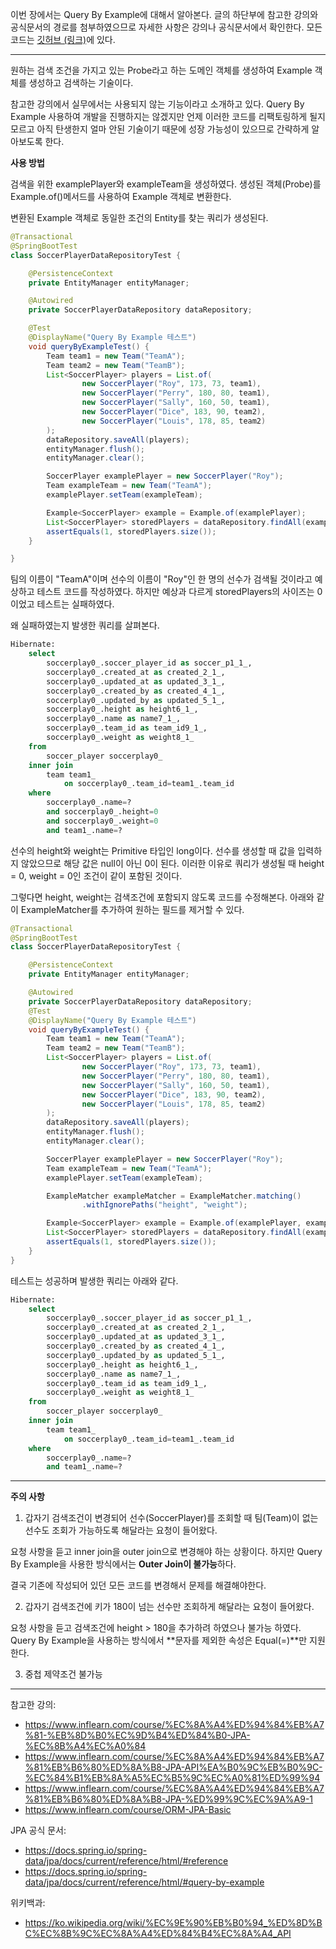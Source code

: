 이번 장에서는 Query By Example에 대해서 알아본다.
글의 하단부에 참고한 강의와 공식문서의 경로를 첨부하였으므로 자세한 사항은 강의나 공식문서에서 확인한다.
모든 코드는 [깃허브 (링크)](https://github.com/roy-zz/data-jpa)에 있다.

---

원하는 검색 조건을 가지고 있는 Probe라고 하는 도메인 객체를 생성하여 Example 객체를 생성하고 검색하는 기술이다. 

참고한 강의에서 실무에서는 사용되지 않는 기능이라고 소개하고 있다.
Query By Example 사용하여 개발을 진행하지는 않겠지만 언제 이러한 코드를 리팩토링하게 될지 모르고
아직 탄생한지 얼마 안된 기술이기 때문에 성장 가능성이 있으므로 간략하게 알아보도록 한다.

**사용 방법**

검색을 위한 examplePlayer와 exampleTeam을 생성하였다.
생성된 객체(Probe)를 Example.of()메서드를 사용하여 Example 객체로 변환한다.

변환된 Example 객체로 동일한 조건의 Entity를 찾는 쿼리가 생성된다.

```java
@Transactional
@SpringBootTest
class SoccerPlayerDataRepositoryTest {

    @PersistenceContext
    private EntityManager entityManager;

    @Autowired
    private SoccerPlayerDataRepository dataRepository;

    @Test
    @DisplayName("Query By Example 테스트")
    void queryByExampleTest() {
        Team team1 = new Team("TeamA");
        Team team2 = new Team("TeamB");
        List<SoccerPlayer> players = List.of(
                new SoccerPlayer("Roy", 173, 73, team1),
                new SoccerPlayer("Perry", 180, 80, team1),
                new SoccerPlayer("Sally", 160, 50, team1),
                new SoccerPlayer("Dice", 183, 90, team2),
                new SoccerPlayer("Louis", 178, 85, team2)
        );
        dataRepository.saveAll(players);
        entityManager.flush();
        entityManager.clear();

        SoccerPlayer examplePlayer = new SoccerPlayer("Roy");
        Team exampleTeam = new Team("TeamA");
        examplePlayer.setTeam(exampleTeam);

        Example<SoccerPlayer> example = Example.of(examplePlayer);
        List<SoccerPlayer> storedPlayers = dataRepository.findAll(example);
        assertEquals(1, storedPlayers.size());
    }

}
```

팀의 이름이 "TeamA"이며 선수의 이름이 "Roy"인 한 명의 선수가 검색될 것이라고 예상하고 테스트 코드를 작성하였다.
하지만 예상과 다르게 storedPlayers의 사이즈는 0이었고 테스트는 실패하였다.

왜 실패하였는지 발생한 쿼리를 살펴본다.

```sql
Hibernate: 
    select
        soccerplay0_.soccer_player_id as soccer_p1_1_,
        soccerplay0_.created_at as created_2_1_,
        soccerplay0_.updated_at as updated_3_1_,
        soccerplay0_.created_by as created_4_1_,
        soccerplay0_.updated_by as updated_5_1_,
        soccerplay0_.height as height6_1_,
        soccerplay0_.name as name7_1_,
        soccerplay0_.team_id as team_id9_1_,
        soccerplay0_.weight as weight8_1_ 
    from
        soccer_player soccerplay0_ 
    inner join
        team team1_ 
            on soccerplay0_.team_id=team1_.team_id 
    where
        soccerplay0_.name=? 
        and soccerplay0_.height=0 
        and soccerplay0_.weight=0 
        and team1_.name=?
```

선수의 height와 weight는 Primitive 타입인 long이다.
선수를 생성할 때 값을 입력하지 않았으므로 해당 값은 null이 아닌 0이 된다.
이러한 이유로 쿼리가 생성될 때 height = 0, weight = 0인 조건이 같이 포함된 것이다.

그렇다면 height, weight는 검색조건에 포함되지 않도록 코드를 수정해본다.
아래와 같이 ExampleMatcher를 추가하여 원하는 필드를 제거할 수 있다.

```java
@Transactional
@SpringBootTest
class SoccerPlayerDataRepositoryTest {

    @PersistenceContext
    private EntityManager entityManager;

    @Autowired
    private SoccerPlayerDataRepository dataRepository;
    @Test
    @DisplayName("Query By Example 테스트")
    void queryByExampleTest() {
        Team team1 = new Team("TeamA");
        Team team2 = new Team("TeamB");
        List<SoccerPlayer> players = List.of(
                new SoccerPlayer("Roy", 173, 73, team1),
                new SoccerPlayer("Perry", 180, 80, team1),
                new SoccerPlayer("Sally", 160, 50, team1),
                new SoccerPlayer("Dice", 183, 90, team2),
                new SoccerPlayer("Louis", 178, 85, team2)
        );
        dataRepository.saveAll(players);
        entityManager.flush();
        entityManager.clear();

        SoccerPlayer examplePlayer = new SoccerPlayer("Roy");
        Team exampleTeam = new Team("TeamA");
        examplePlayer.setTeam(exampleTeam);

        ExampleMatcher exampleMatcher = ExampleMatcher.matching()
                .withIgnorePaths("height", "weight");

        Example<SoccerPlayer> example = Example.of(examplePlayer, exampleMatcher);
        List<SoccerPlayer> storedPlayers = dataRepository.findAll(example);
        assertEquals(1, storedPlayers.size());
    }
}
```

테스트는 성공하며 발생한 쿼리는 아래와 같다.

```sql
Hibernate: 
    select
        soccerplay0_.soccer_player_id as soccer_p1_1_,
        soccerplay0_.created_at as created_2_1_,
        soccerplay0_.updated_at as updated_3_1_,
        soccerplay0_.created_by as created_4_1_,
        soccerplay0_.updated_by as updated_5_1_,
        soccerplay0_.height as height6_1_,
        soccerplay0_.name as name7_1_,
        soccerplay0_.team_id as team_id9_1_,
        soccerplay0_.weight as weight8_1_ 
    from
        soccer_player soccerplay0_ 
    inner join
        team team1_ 
            on soccerplay0_.team_id=team1_.team_id 
    where
        soccerplay0_.name=? 
        and team1_.name=?
```

---

**주의 사항**

1. 갑자기 검색조건이 변경되어 선수(SoccerPlayer)를 조회할 때 팀(Team)이 없는 선수도 조회가 가능하도록 해달라는 요청이 들어왔다.

요청 사항을 듣고 inner join을 outer join으로 변경해야 하는 상황이다.
하지만 Query By Example을 사용한 방식에서는 **Outer Join이 불가능**하다.

결국 기존에 작성되어 있던 모든 코드를 변경해서 문제를 해결해야한다.

2. 갑자기 검색조건에 키가 180이 넘는 선수만 조회하게 해달라는 요청이 들어왔다.

요청 사항을 듣고 검색조건에 height > 180을 추가하려 하였으나 불가능 하였다.
Query By Example을 사용하는 방식에서 **문자를 제외한 속성은 Equal(=)**만 지원한다.

3. 중첩 제약조건 불가능

---

참고한 강의:

- https://www.inflearn.com/course/%EC%8A%A4%ED%94%84%EB%A7%81-%EB%8D%B0%EC%9D%B4%ED%84%B0-JPA-%EC%8B%A4%EC%A0%84
- https://www.inflearn.com/course/%EC%8A%A4%ED%94%84%EB%A7%81%EB%B6%80%ED%8A%B8-JPA-API%EA%B0%9C%EB%B0%9C-%EC%84%B1%EB%8A%A5%EC%B5%9C%EC%A0%81%ED%99%94
- https://www.inflearn.com/course/%EC%8A%A4%ED%94%84%EB%A7%81%EB%B6%80%ED%8A%B8-JPA-%ED%99%9C%EC%9A%A9-1
- https://www.inflearn.com/course/ORM-JPA-Basic

JPA 공식 문서:

- https://docs.spring.io/spring-data/jpa/docs/current/reference/html/#reference
- https://docs.spring.io/spring-data/jpa/docs/current/reference/html/#query-by-example

위키백과:

- https://ko.wikipedia.org/wiki/%EC%9E%90%EB%B0%94_%ED%8D%BC%EC%8B%9C%EC%8A%A4%ED%84%B4%EC%8A%A4_API